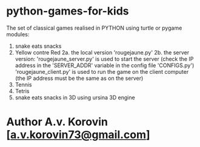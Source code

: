 # python-games-for-kids

The set of classical games realised in PYTHON using turtle or pygame modules:
1. snake eats snacks
2. Yellow contre Red
    2a. the local version 'rougejaune.py'
    2b. the server version:
        'rougejaune_server.py' is used to start the server (check the IP address in the 'SERVER_ADDR' variable in the config file 'CONFIGS.py')
        'rougejaune_client.py' is used to run the game on the client computer (the IP address must be the same as on the server)
3. Tennis
4. Tetris
5. snake eats snacks in 3D using ursina 3D engine

# Author A.v. Korovin [a.v.korovin73@gmail.com]
